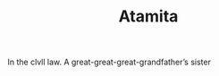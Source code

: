 ---
title: Atamita
letter: A
permalink: "/definitions/atamita.html"
body: In the clvll law. A great-great-great-grandfather’s sister
published_at: '2018-07-07'
layout: post
---